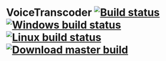 # VoiceTranscoder [![Build status](https://ci.appveyor.com/api/projects/status/github/wpmgprostotema/voicetranscoder?branch=master&svg=true)](https://ci.appveyor.com/project/wpmgprostotema/voicetranscoder/branch/master) [![Windows build status](https://img.shields.io/badge/dynamic/json?color=informational&label=Windows&query=%24.build.jobs%5B%3F%28%40.name%20%3D%3D%3D%20%22Windows%22%29%5D.status&url=https%3A%2F%2Fci.appveyor.com%2Fapi%2Fprojects%2Fwpmgprostotema%2Fvoicetranscoder%2Fbranch%2Fmaster)](https://ci.appveyor.com/api/projects/wpmgprostotema/voicetranscoder/artifacts/build/VoiceTranscoder.dll?branch=master&pr=false&job=Windows) [![Linux build status](https://img.shields.io/badge/dynamic/json?color=informational&label=Linux&query=%24.build.jobs%5B%3F%28%40.name%20%3D%3D%3D%20%22Linux%22%29%5D.status&url=https%3A%2F%2Fci.appveyor.com%2Fapi%2Fprojects%2Fwpmgprostotema%2Fvoicetranscoder%2Fbranch%2Fmaster)](https://ci.appveyor.com/api/projects/wpmgprostotema/voicetranscoder/artifacts/build/VoiceTranscoder.so?branch=master&pr=false&job=Linux) [![Download master build](https://img.shields.io/badge/dynamic/json?color=informational&label=master%20build&query=%24.build.version&url=https%3A%2F%2Fci.appveyor.com%2Fapi%2Fprojects%2Fwpmgprostotema%2Fvoicetranscoder%2Fbranch%2Fmaster)](https://ci.appveyor.com/api/projects/wpmgprostotema/voicetranscoder/artifacts/VoiceTranscoder.zip?branch=master&pr=false&job=Pack)
